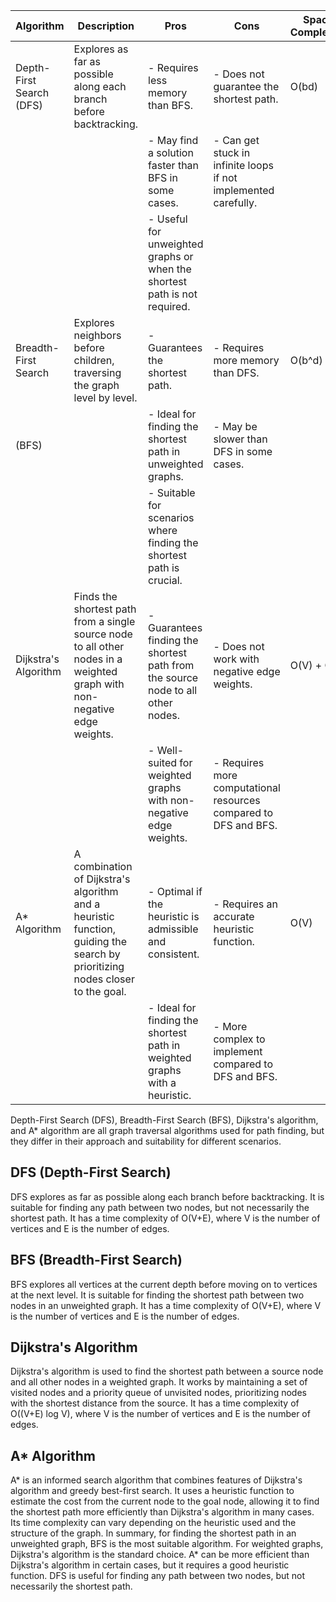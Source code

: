 | Algorithm                | Description                                                                            | Pros                                                                       | Cons                                                                   | Space Complexity | Time Complexity                  |
|--------------------------|----------------------------------------------------------------------------------------|----------------------------------------------------------------------------|------------------------------------------------------------------------|------------------|----------------------------------|
| Depth-First Search (DFS) | Explores as far as possible along each branch before backtracking.                      | - Requires less memory than BFS.                                           | - Does not guarantee the shortest path.                               | O(bd)            | O(b^m) in the worst case         |
|                          |                                                                                        | - May find a solution faster than BFS in some cases.                       | - Can get stuck in infinite loops if not implemented carefully.         |                  |                                  |
|                          |                                                                                        | - Useful for unweighted graphs or when the shortest path is not required.   |                                                                        |                  |                                  |
| Breadth-First Search     | Explores neighbors before children, traversing the graph level by level.               | - Guarantees the shortest path.                                            | - Requires more memory than DFS.                                      | O(b^d)           | O(b^d)                           |
| (BFS)                    |                                                                                        | - Ideal for finding the shortest path in unweighted graphs.                | - May be slower than DFS in some cases.                              |                  |                                  |
|                          |                                                                                        | - Suitable for scenarios where finding the shortest path is crucial.       |                                                                        |                  |                                  |
| Dijkstra's Algorithm     | Finds the shortest path from a single source node to all other nodes in a weighted graph with non-negative edge weights. | - Guarantees finding the shortest path from the source node to all other nodes. | - Does not work with negative edge weights.                           | O(V) + O(E)      | O((V + E) * log(V)) for binary heap |
|                          |                                                                                        | - Well-suited for weighted graphs with non-negative edge weights.          | - Requires more computational resources compared to DFS and BFS.        |                  |                                  |
| A* Algorithm             | A combination of Dijkstra's algorithm and a heuristic function, guiding the search by prioritizing nodes closer to the goal. | - Optimal if the heuristic is admissible and consistent.                    | - Requires an accurate heuristic function.                           | O(V)             | O(b^d) where d is the solution depth |
|                          |                                                                                        | - Ideal for finding the shortest path in weighted graphs with a heuristic.  | - More complex to implement compared to DFS and BFS.                   |                  |                                  |


Depth-First Search (DFS), Breadth-First Search (BFS), Dijkstra's algorithm, and A* algorithm are all graph traversal algorithms used for path finding, but they differ in their approach and suitability for different scenarios.
## DFS (Depth-First Search)
DFS explores as far as possible along each branch before backtracking. It is suitable for finding any path between two nodes, but not necessarily the shortest path. It has a time complexity of O(V+E), where V is the number of vertices and E is the number of edges.
## BFS (Breadth-First Search)
BFS explores all vertices at the current depth before moving on to vertices at the next level. It is suitable for finding the shortest path between two nodes in an unweighted graph. It has a time complexity of O(V+E), where V is the number of vertices and E is the number of edges.
## Dijkstra's Algorithm
Dijkstra's algorithm is used to find the shortest path between a source node and all other nodes in a weighted graph. It works by maintaining a set of visited nodes and a priority queue of unvisited nodes, prioritizing nodes with the shortest distance from the source. It has a time complexity of O((V+E) log V), where V is the number of vertices and E is the number of edges.
## A* Algorithm
A* is an informed search algorithm that combines features of Dijkstra's algorithm and greedy best-first search. It uses a heuristic function to estimate the cost from the current node to the goal node, allowing it to find the shortest path more efficiently than Dijkstra's algorithm in many cases. Its time complexity can vary depending on the heuristic used and the structure of the graph.
In summary, for finding the shortest path in an unweighted graph, BFS is the most suitable algorithm. For weighted graphs, Dijkstra's algorithm is the standard choice. A* can be more efficient than Dijkstra's algorithm in certain cases, but it requires a good heuristic function. DFS is useful for finding any path between two nodes, but not necessarily the shortest path.
